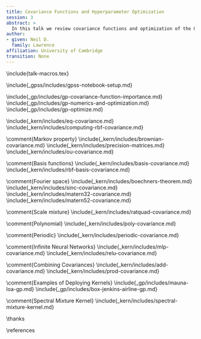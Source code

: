 ```yaml
---
title: Covariance Functions and Hyperparameter Optimization
session: 3
abstract: >
  In this talk we review covariance functions and optimization of the GP log likelihoood.
author: 
- given: Neil D. 
  family: Lawrence
affiliation: University of Cambridge
transition: None
---
```


<!-- To compile -->

\include{talk-macros.tex}

\include{_gpss/includes/gpss-notebook-setup.md}

\include{_gp/includes/gp-covariance-function-importance.md}
\include{_gp/includes/gp-numerics-and-optimization.md}
\include{_gp/includes/gp-optimize.md}

\include{_kern/includes/eq-covariance.md}
\include{_kern/includes/computing-rbf-covariance.md}

\comment{Markov property}
\include{_kern/includes/brownian-covariance.md}
\include{_kern/includes/precision-matrices.md}
\include{_kern/includes/ou-covariance.md}

\comment{Basis functions}
\include{_kern/includes/basis-covariance.md}
\include{_kern/includes/rbf-basis-covariance.md}

\comment{Fourier space}
\include{_kern/includes/boechners-theorem.md}
\include{_kern/includes/sinc-covariance.md}
\include{_kern/includes/matern32-covariance.md}
\include{_kern/includes/matern52-covariance.md}

\comment{Scale mixture}
\include{_kern/includes/ratquad-covariance.md}

\comment{Polynomial}
\include{_kern/includes/poly-covariance.md}

\comment{Periodic}
\include{_kern/includes/periodic-covariance.md}

\comment{Infinite Neural Networks}
\include{_kern/includes/mlp-covariance.md}
\include{_kern/includes/relu-covariance.md}

\comment{Combining Covariances}
\include{_kern/includes/add-covariance.md}
\include{_kern/includes/prod-covariance.md}

\comment{Examples of Deploying Kernels}
\include{_gp/includes/mauna-loa-gp.md}
\include{_gp/includes/box-jenkins-airline-gp.md}


\comment{Spectral Mixture Kernel}
\include{_kern/includes/spectral-mixture-kernel.md}

\thanks

\references




